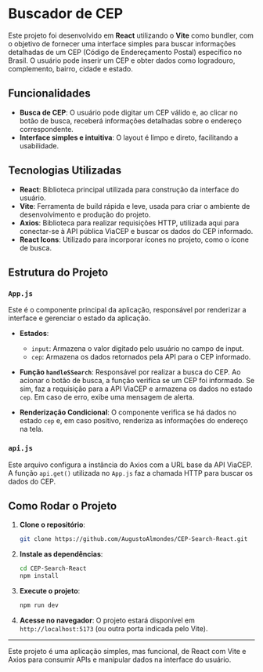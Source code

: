 # Buscador de CEP

Este projeto foi desenvolvido em **React** utilizando o **Vite** como bundler, com o objetivo de fornecer uma interface simples para buscar informações detalhadas de um CEP (Código de Endereçamento Postal) específico no Brasil. O usuário pode inserir um CEP e obter dados como logradouro, complemento, bairro, cidade e estado.

## Funcionalidades

- **Busca de CEP**: O usuário pode digitar um CEP válido e, ao clicar no botão de busca, receberá informações detalhadas sobre o endereço correspondente.
- **Interface simples e intuitiva**: O layout é limpo e direto, facilitando a usabilidade.

## Tecnologias Utilizadas

- **React**: Biblioteca principal utilizada para construção da interface do usuário.
- **Vite**: Ferramenta de build rápida e leve, usada para criar o ambiente de desenvolvimento e produção do projeto.
- **Axios**: Biblioteca para realizar requisições HTTP, utilizada aqui para conectar-se à API pública ViaCEP e buscar os dados do CEP informado.
- **React Icons**: Utilizado para incorporar ícones no projeto, como o ícone de busca.

## Estrutura do Projeto

### `App.js`

Este é o componente principal da aplicação, responsável por renderizar a interface e gerenciar o estado da aplicação.

- **Estados**:
  - `input`: Armazena o valor digitado pelo usuário no campo de input.
  - `cep`: Armazena os dados retornados pela API para o CEP informado.

- **Função `handleSSearch`**: Responsável por realizar a busca do CEP. Ao acionar o botão de busca, a função verifica se um CEP foi informado. Se sim, faz a requisição para a API ViaCEP e armazena os dados no estado `cep`. Em caso de erro, exibe uma mensagem de alerta.

- **Renderização Condicional**: O componente verifica se há dados no estado `cep` e, em caso positivo, renderiza as informações do endereço na tela.

### `api.js`

Este arquivo configura a instância do Axios com a URL base da API ViaCEP. A função `api.get()` utilizada no `App.js` faz a chamada HTTP para buscar os dados do CEP.

## Como Rodar o Projeto

1. **Clone o repositório**:
   ```bash
   git clone https://github.com/AugustoAlmondes/CEP-Search-React.git
   ```

2. **Instale as dependências**:
   ```bash
   cd CEP-Search-React
   npm install
   ```

3. **Execute o projeto**:
   ```bash
   npm run dev
   ```

4. **Acesse no navegador**:
   O projeto estará disponível em `http://localhost:5173` (ou outra porta indicada pelo Vite).

---

Este projeto é uma aplicação simples, mas funcional, de React com Vite e Axios para consumir APIs e manipular dados na interface do usuário.
